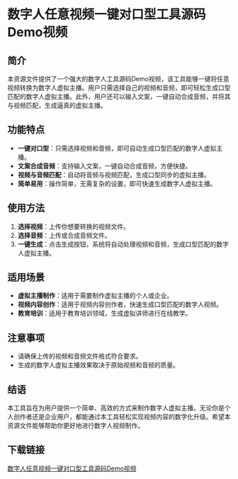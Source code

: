 # 数字人任意视频一键对口型工具源码Demo视频

## 简介

本资源文件提供了一个强大的数字人工具源码Demo视频，该工具能够一键将任意视频转换为数字人虚拟主播。用户只需选择自己的视频和音频，即可轻松生成口型匹配的数字人虚拟主播。此外，用户还可以输入文案，一键自动合成音频，并将其与视频匹配，生成逼真的虚拟主播。

## 功能特点

- **一键对口型**：只需选择视频和音频，即可自动生成口型匹配的数字人虚拟主播。
- **文案合成音频**：支持输入文案，一键自动合成音频，方便快捷。
- **视频与音频匹配**：自动将音频与视频匹配，生成口型同步的虚拟主播。
- **简单易用**：操作简单，无需复杂的设置，即可快速生成数字人虚拟主播。

## 使用方法

1. **选择视频**：上传你想要转换的视频文件。
2. **选择音频**：上传或合成音频文件。
3. **一键生成**：点击生成按钮，系统将自动处理视频和音频，生成口型匹配的数字人虚拟主播。

## 适用场景

- **虚拟主播制作**：适用于需要制作虚拟主播的个人或企业。
- **视频内容创作**：适用于视频内容创作者，快速生成口型匹配的数字人视频。
- **教育培训**：适用于教育培训领域，生成虚拟讲师进行在线教学。

## 注意事项

- 请确保上传的视频和音频文件格式符合要求。
- 生成的数字人虚拟主播效果取决于原始视频和音频的质量。

## 结语

本工具旨在为用户提供一个简单、高效的方式来制作数字人虚拟主播。无论你是个人创作者还是企业用户，都能通过本工具轻松实现视频内容的数字化升级。希望本资源文件能够帮助你更好地进行数字人视频制作。

## 下载链接

[数字人任意视频一键对口型工具源码Demo视频](https://pan.quark.cn/s/51af1deb5653)